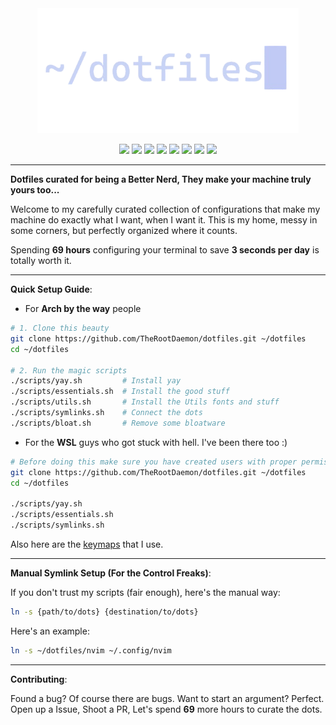 <div align="center">
 <img src="dotfiles.png" height="200">
</div>

<p align="center">
 <img src="https://img.shields.io/badge/Arch-363a4f?style=for-the-badge&logo=arch-linux&logoColor=1793D1" height="35">
 <img src="https://img.shields.io/badge/Neovim-363a4f?style=for-the-badge&logo=neovim&logoColor=a6da95" height="35">
 <img src="https://img.shields.io/badge/Lua-363a4f?style=for-the-badge&logo=lua&logoColor=8aadf4" height="35">
 <img src="https://img.shields.io/badge/Tmux-363a4f?style=for-the-badge&logo=tmux&logoColor=f5a97f" height="35">
 <img src="https://img.shields.io/badge/Zsh-363a4f?style=for-the-badge&logo=zsh&logoColor=c6a0f6" height="35">
 <img src="https://img.shields.io/badge/Oh%20My%20Posh-363a4f?style=for-the-badge&logo=hackthebox&logoColor=ed8796" height="35">
 <img src="https://img.shields.io/badge/Starship-363a4f?style=for-the-badge&logo=starship&logoColor=f4dbd6" height="35">
 <img src="https://img.shields.io/badge/Shell-363a4f?style=for-the-badge&logo=shell&logoColor=91d7e3" height="35">
</p>

---
**Dotfiles curated for being a Better Nerd, They make your machine truly yours too...**

Welcome to my carefully curated collection of configurations that make my machine do exactly what I want, when I want it. This is my home, messy in some corners, but perfectly organized where it counts.

Spending **69 hours** configuring your terminal to save **3 seconds per day** is totally worth it.

---
**Quick Setup Guide**:

- For **Arch by the way** people
```bash
# 1. Clone this beauty
git clone https://github.com/TheRootDaemon/dotfiles.git ~/dotfiles
cd ~/dotfiles

# 2. Run the magic scripts
./scripts/yay.sh         # Install yay
./scripts/essentials.sh  # Install the good stuff
./scripts/utils.sh       # Install the Utils fonts and stuff
./scripts/symlinks.sh    # Connect the dots
./scripts/bloat.sh       # Remove some bloatware
```

- For the **WSL** guys who got stuck with hell. I've been there too :)
```bash
# Before doing this make sure you have created users with proper permissions
git clone https://github.com/TheRootDaemon/dotfiles.git ~/dotfiles
cd ~/dotfiles

./scripts/yay.sh
./scripts/essentials.sh
./scripts/symlinks.sh
```

Also here are the [keymaps](KEYMAPS.md) that I use.

---
**Manual Symlink Setup (For the Control Freaks)**:<br>

If you don't trust my scripts (fair enough), here's the manual way:
```bash
ln -s {path/to/dots} {destination/to/dots}
```

Here's an example:
```bash
ln -s ~/dotfiles/nvim ~/.config/nvim
```

---
**Contributing**:

Found a bug? Of course there are bugs. Want to start an argument? Perfect.
Open up a Issue, Shoot a PR, Let's spend **69** more hours to curate the dots.

